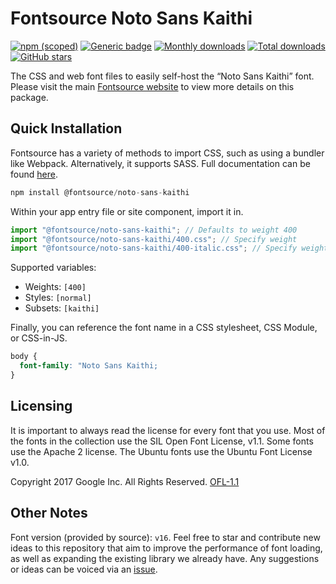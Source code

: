 # Fontsource Noto Sans Kaithi

[![npm (scoped)](https://img.shields.io/npm/v/@fontsource/noto-sans-kaithi?color=brightgreen)](https://www.npmjs.com/package/@fontsource/noto-sans-kaithi) [![Generic badge](https://img.shields.io/badge/fontsource-passing-brightgreen)](https://github.com/fontsource/fontsource) [![Monthly downloads](https://badgen.net/npm/dm/@fontsource/noto-sans-kaithi)](https://github.com/fontsource/fontsource) [![Total downloads](https://badgen.net/npm/dt/@fontsource/noto-sans-kaithi)](https://github.com/fontsource/fontsource) [![GitHub stars](https://img.shields.io/github/stars/fontsource/fontsource.svg?style=social&label=Star)](https://github.com/fontsource/fontsource/stargazers)

The CSS and web font files to easily self-host the “Noto Sans Kaithi” font. Please visit the main [Fontsource website](https://fontsource.org/fonts/noto-sans-kaithi) to view more details on this package.

## Quick Installation

Fontsource has a variety of methods to import CSS, such as using a bundler like Webpack. Alternatively, it supports SASS. Full documentation can be found [here](https://fontsource.org/docs/introduction).

```javascript
npm install @fontsource/noto-sans-kaithi
```

Within your app entry file or site component, import it in.

```javascript
import "@fontsource/noto-sans-kaithi"; // Defaults to weight 400
import "@fontsource/noto-sans-kaithi/400.css"; // Specify weight
import "@fontsource/noto-sans-kaithi/400-italic.css"; // Specify weight and style

```

Supported variables:
- Weights: `[400]`
- Styles: `[normal]`
- Subsets: `[kaithi]`

Finally, you can reference the font name in a CSS stylesheet, CSS Module, or CSS-in-JS.

```css
body {
  font-family: "Noto Sans Kaithi;
}
```

## Licensing
It is important to always read the license for every font that you use.
Most of the fonts in the collection use the SIL Open Font License, v1.1. Some fonts use the Apache 2 license. The Ubuntu fonts use the Ubuntu Font License v1.0.

Copyright 2017 Google Inc. All Rights Reserved.
[OFL-1.1](http://scripts.sil.org/OFL)

## Other Notes
Font version (provided by source): `v16`.
Feel free to star and contribute new ideas to this repository that aim to improve the performance of font loading, as well as expanding the existing library we already have. Any suggestions or ideas can be voiced via an [issue](https://github.com/fontsource/fontsource/issues).